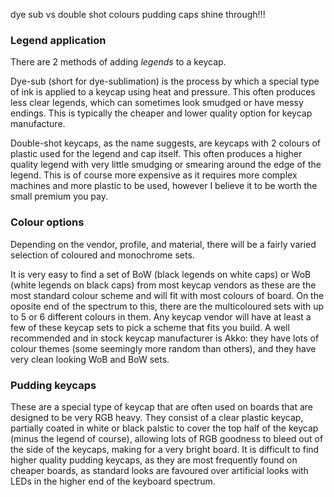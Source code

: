 dye sub vs double shot
colours
pudding caps
shine through!!!

### Legend application
There are 2 methods of adding *legends* to a keycap.

Dye-sub (short for dye-sublimation) is the process by which a special type of ink is applied to a keycap using heat and pressure. This often produces less clear legends, which can sometimes look smudged or have messy endings. This is typically the cheaper and lower quality option for keycap manufacture.

Double-shot keycaps, as the name suggests, are keycaps with 2 colours of plastic used for the legend and cap itself. This often produces a higher quality legend with very little smudging or smearing around the edge of the legend. This is of course more expensive as it requires more complex machines and more plastic to be used, however I believe it to be worth the small premium you pay.

### Colour options
Depending on the vendor, profile, and material, there will be a fairly varied selection of coloured and monochrome sets.

It is very easy to find a set of BoW (black legends on white caps) or WoB (white legends on black caps) from most keycap vendors as these are the most standard colour scheme and will fit with most colours of board. On the oposite end of the spectrum to this, there are the multicoloured sets with up to 5 or 6 different colours in them. Any keycap vendor will have at least a few of these keycap sets to pick a scheme that fits you build. A well recommended and in stock keycap manufacturer is Akko: they have lots of colour themes (some seemingly more random than others), and they have very clean looking WoB and BoW sets.

### Pudding keycaps
These are a special type of keycap that are often used on boards that are designed to be very RGB heavy. They consist of a clear plastic keycap, partially coated in white or black palstic to cover the top half of the keycap (minus the legend of course), allowing lots of RGB goodness to bleed out of the side of the keycaps, making for a very bright board. It is difficult to find higher quality pudding keycaps, as they are most frequently found on cheaper boards, as standard looks are favoured over artificial looks with LEDs in the higher end of the keyboard spectrum.